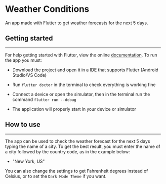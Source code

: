 # Weather Conditions 
An app made with Flutter to get weather forecasts for the next 5 days.

## Getting started
___
For help getting started with Flutter, view the online [documentation](flutter.dev/docs).
To run the app you must:

- Download the project and open it in a IDE that supports Flutter (Android Studio/VS Code) 

- Run ```flutter doctor``` in the terminal to check everything is working fine

- Connect a device or open the simulator, then in the terminal run the command ```flutter run --debug```

- The application will properly start in your device or simulator


## How to use
___

The app can be used to check the weather forecast for the next 5 days typing the name of a city.
To get the best result, you must enter the name of a city followed by the country code, as in the example below: 

- "New York, US"

You can also change the settings to get Fahrenheit degrees instead of Celsius, or to set the ```Dark Mode Theme``` if you want.
